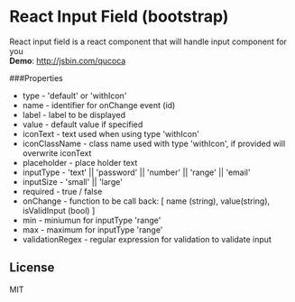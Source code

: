 # React Input Field (bootstrap)

React input field is a react component that will handle input component for you  
**Demo**: http://jsbin.com/qucoca

###Properties
- type - 'default' or 'withIcon'
- name - identifier for onChange event (id)
- label - label to be displayed
- value - default value if specified
- iconText - text used when using type 'withIcon'
- iconClassName - class name used with type 'withIcon', if provided will overwrite iconText
- placeholder - place holder text
- inputType - 'text' || 'password' || 'number' || 'range' || 'email'
- inputSize - 'small' || 'large'
- required - true / false
- onChange - function to be call back: [ name (string), value(string), isValidInput (bool) ]
- min - miniumun for inputType 'range'
- max - maximum for inputType 'range'
- validationRegex - regular expression for validation to validate input

License
----

MIT